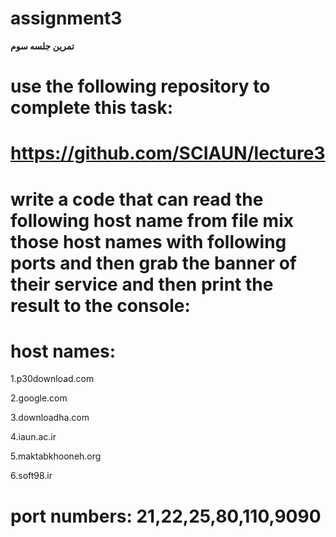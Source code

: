 # **assignment3**
**تمرین جلسه سوم**

# use the following repository to complete this task:

# https://github.com/SCIAUN/lecture3

# write a code that can read the following host name from file mix those host names with following ports and then grab the banner of their service and then print the result to the console:

# host names:

1.p30download.com

2.google.com

3.downloadha.com

4.iaun.ac.ir

5.maktabkhooneh.org

6.soft98.ir

# port numbers: 21,22,25,80,110,9090
